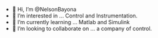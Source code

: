- 👋 Hi, I’m @NelsonBayona
- 👀 I’m interested in ... Control and Instrumentation. 
- 🌱 I’m currently learning ... Matlab and Simulink
- 💞️ I’m looking to collaborate on ... a company of control. 


<!---
NelsonBayona/NelsonBayona is a ✨ special ✨ repository because its `README.md` (this file) appears on your GitHub profile.
You can click the Preview link to take a look at your changes.
--->
